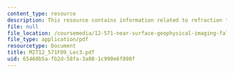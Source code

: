 ```yaml
---
content_type: resource
description: This resource contains information related to refraction traveltime interpretation.
file: null
file_location: /coursemedia/12-571-near-surface-geophysical-imaging-fall-2009/65460b5afb2d58fa3a801c990e6f898f_MIT12_571F09_Lec3.pdf
file_type: application/pdf
resourcetype: Document
title: MIT12_571F09_Lec3.pdf
uid: 65460b5a-fb2d-58fa-3a80-1c990e6f898f
---
```


